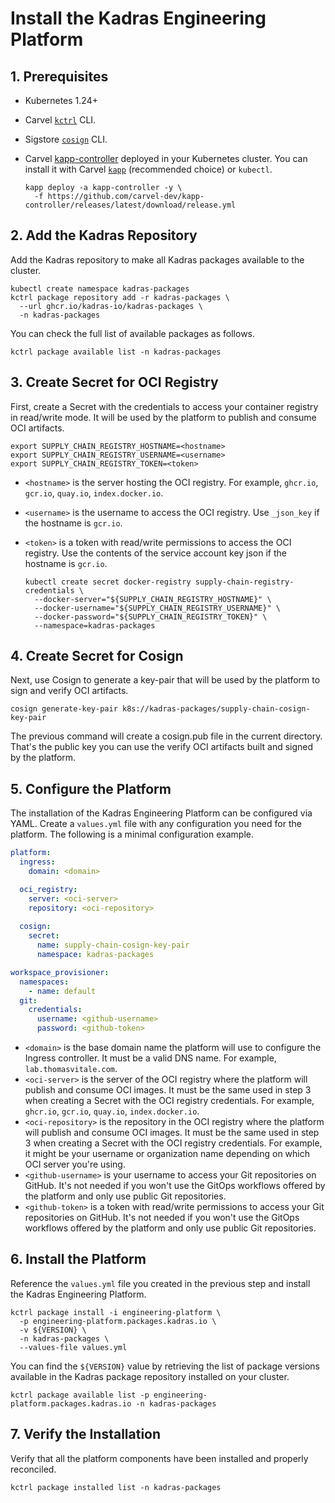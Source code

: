 # Install the Kadras Engineering Platform

## 1. Prerequisites

* Kubernetes 1.24+
* Carvel [`kctrl`](https://carvel.dev/kapp-controller/docs/latest/install/#installing-kapp-controller-cli-kctrl) CLI.
* Sigstore [`cosign`](https://docs.sigstore.dev/cosign/installation/) CLI.
* Carvel [kapp-controller](https://carvel.dev/kapp-controller) deployed in your Kubernetes cluster. You can install it with Carvel [`kapp`](https://carvel.dev/kapp/docs/latest/install) (recommended choice) or `kubectl`.

  ```shell
  kapp deploy -a kapp-controller -y \
    -f https://github.com/carvel-dev/kapp-controller/releases/latest/download/release.yml
  ```

## 2. Add the Kadras Repository

Add the Kadras repository to make all Kadras packages available to the cluster.

  ```shell
  kubectl create namespace kadras-packages
  kctrl package repository add -r kadras-packages \
    --url ghcr.io/kadras-io/kadras-packages \
    -n kadras-packages
  ```

You can check the full list of available packages as follows.

  ```shell
  kctrl package available list -n kadras-packages 
  ```

## 3. Create Secret for OCI Registry

First, create a Secret with the credentials to access your container registry in read/write mode. It will be used by the platform to publish and consume OCI artifacts.

  ```shell
  export SUPPLY_CHAIN_REGISTRY_HOSTNAME=<hostname>
  export SUPPLY_CHAIN_REGISTRY_USERNAME=<username>
  export SUPPLY_CHAIN_REGISTRY_TOKEN=<token>
  ```

* `<hostname>` is the server hosting the OCI registry. For example, `ghcr.io`, `gcr.io`, `quay.io`, `index.docker.io`.
* `<username>` is the username to access the OCI registry. Use `_json_key` if the hostname is `gcr.io`.
* `<token>` is a token with read/write permissions to access the OCI registry. Use the contents of the service account key json if the hostname is `gcr.io`.

  ```shell
  kubectl create secret docker-registry supply-chain-registry-credentials \
    --docker-server="${SUPPLY_CHAIN_REGISTRY_HOSTNAME}" \
    --docker-username="${SUPPLY_CHAIN_REGISTRY_USERNAME}" \
    --docker-password="${SUPPLY_CHAIN_REGISTRY_TOKEN}" \
    --namespace=kadras-packages
  ```

## 4. Create Secret for Cosign

Next, use Cosign to generate a key-pair that will be used by the platform to sign and verify OCI artifacts.

  ```shell
  cosign generate-key-pair k8s://kadras-packages/supply-chain-cosign-key-pair
  ```

The previous command will create a cosign.pub file in the current directory. That's the public key you can use the verify OCI artifacts built and signed by the platform.

## 5. Configure the Platform

The installation of the Kadras Engineering Platform can be configured via YAML. Create a `values.yml` file with any configuration you need for the platform. The following is a minimal configuration example.

```yaml
platform:
  ingress:
    domain: <domain>

  oci_registry:
    server: <oci-server>
    repository: <oci-repository>
  
  cosign:
    secret:
      name: supply-chain-cosign-key-pair
      namespace: kadras-packages

workspace_provisioner:
  namespaces:
    - name: default
  git:
    credentials:
      username: <github-username>
      password: <github-token>
```

* `<domain>` is the base domain name the platform will use to configure the Ingress controller. It must be a valid DNS name. For example, `lab.thomasvitale.com`.
* `<oci-server>` is the server of the OCI registry where the platform will publish and consume OCI images. It must be the same used in step 3 when creating a Secret with the OCI registry credentials. For example, `ghcr.io`, `gcr.io`, `quay.io`, `index.docker.io`.
* `<oci-repository>` is the repository in the OCI registry where the platform will publish and consume OCI images. It must be the same used in step 3 when creating a Secret with the OCI registry credentials. For example, it might be your username or organization name depending on which OCI server you're using.
* `<github-username>` is your username to access your Git repositories on GitHub. It's not needed if you won't use the GitOps workflows offered by the platform and only use public Git repositories.
* `<github-token>` is a token with read/write permissions to access your Git repositories on GitHub. It's not needed if you won't use the GitOps workflows offered by the platform and only use public Git repositories.

## 6. Install the Platform

Reference the `values.yml` file you created in the previous step and install the Kadras Engineering Platform.

  ```shell
  kctrl package install -i engineering-platform \
    -p engineering-platform.packages.kadras.io \
    -v ${VERSION} \
    -n kadras-packages \
    --values-file values.yml
  ```

You can find the `${VERSION}` value by retrieving the list of package versions available in the Kadras package repository installed on your cluster.

  ```shell
  kctrl package available list -p engineering-platform.packages.kadras.io -n kadras-packages
  ```

## 7. Verify the Installation

Verify that all the platform components have been installed and properly reconciled.

  ```shell
  kctrl package installed list -n kadras-packages 
  ```
